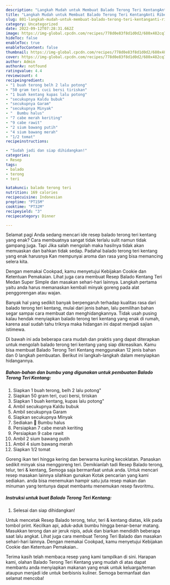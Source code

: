 ```yaml
---
description: "Langkah Mudah untuk Membuat Balado Terong Teri KentangAnti Ribet"
title: "Langkah Mudah untuk Membuat Balado Terong Teri KentangAnti Ribet"
slug: 801-langkah-mudah-untuk-membuat-balado-terong-teri-kentanganti-ribet
category: Uncategorized
date: 2022-09-12T07:28:31.662Z
image: https://img-global.cpcdn.com/recipes/778d0e83f8d1d0d2/680x482cq70/balado-terong-teri-kentang-foto-resep-utama.jpg
hideToc: false
enableToc: true
enableTocContent: false
thumbnail: https://img-global.cpcdn.com/recipes/778d0e83f8d1d0d2/680x482cq70/balado-terong-teri-kentang-foto-resep-utama.jpg
cover: https://img-global.cpcdn.com/recipes/778d0e83f8d1d0d2/680x482cq70/balado-terong-teri-kentang-foto-resep-utama.jpg
author: Admin
authorAv: notfound
ratingvalue: 4.4
reviewcount: 4
recipeingredient:
- "1 buah terong belh 2 lalu potong"
- "50 gram teri cuci bersi tiriskan"
- "1 buah kentang kupas lalu potong"
- "secukupnya Kaldu bubuk"
- "secukupnya Garam"
- "secukupnya Minyak"
- "  Bumbu halus"
- "7 cabe merah keriting"
- "9 cabe rawit"
- "2 sium bawang putih"
- "4 sium bawang merah"
- "1/2 tomat"
recipeinstructions:

- "Sudah jadi dan siap dihidangkan!"
categories:
- Resep
tags:
- balado
- terong
- teri

katakunci: balado terong teri 
nutrition: 169 calories
recipecuisine: Indonesian
preptime: "PT15M"
cooktime: "PT32M"
recipeyield: "3"
recipecategory: Dinner

---
```



Selamat pagi Anda sedang mencari ide resep balado terong teri kentang yang enak? Cara membuatnya sangat tidak terlalu sulit namun tidak gampang juga. Tapi Jika salah mengolah maka hasilnya tidak akan memuaskan dan bahkan tidak sedap. Padahal balado terong teri kentang yang enak harusnya Kan mempunyai aroma dan rasa yang bisa memancing selera kita.


Dengan memakai Cookpad, kamu menyetujui Kebijakan Cookie dan Ketentuan Pemakaian. Lihat juga cara membuat Resep Balado Kentang Teri Medan Super Simple dan masakan sehari-hari lainnya. Langkah pertama yaitu anda harus memanaskan kembali minyak goreng pada alat penggorengan atau wajan.

Banyak hal yang sedikit banyak berpengaruh terhadap kualitas rasa dari balado terong teri kentang, mulai dari jenis bahan, lalu pemilihan bahan segar sampai cara membuat dan menghidangkannya. Tidak usah pusing kalau hendak menyiapkan balado terong teri kentang yang enak di rumah, karena asal sudah tahu triknya maka hidangan ini dapat menjadi sajian istimewa.


Di bawah ini ada beberapa cara mudah dan praktis yang dapat diterapkan untuk mengolah balado terong teri kentang yang siap dikreasikan. Kamu bisa membuat Balado Terong Teri Kentang menggunakan 12 jenis bahan dan 0 langkah pembuatan. Berikut ini langkah-langkah dalam menyiapkan hidangannya.

<!--inarticleads1-->

##### Bahan-bahan dan bumbu yang digunakan untuk pembuatan Balado Terong Teri Kentang:

1. Siapkan 1 buah terong, belh 2 lalu potong&#34;
1. Siapkan 50 gram teri, cuci bersi, tiriskan
1. Siapkan 1 buah kentang, kupas lalu potong&#34;
1. Ambil secukupnya Kaldu bubuk
1. Ambil secukupnya Garam
1. Siapkan secukupnya Minyak
1. Sediakan  🌼 Bumbu halus
1. Persiapkan 7 cabe merah keriting
1. Persiapkan 9 cabe rawit
1. Ambil 2 sium bawang putih
1. Ambil 4 sium bawang merah
1. Siapkan 1/2 tomat


Goreng ikan teri hingga kering dan berwarna kuning kecoklatan. Panaskan sedikit minyak sisa menggoreng teri. Demikianlah tadi Resep Balado terong, telur, teri &amp; kentang, Semoga saja bermanfaat untuk anda. Untuk mencari resep masakan lainnya silahkan gunakan Kotak pencarian yang kami sediakan. anda bisa menemukan hampir satu juta resep makan dan minuman yang tentunya dapat membantu menemukan resep favoritmu. 

<!--inarticleads2-->

##### Instruksi untuk buat Balado Terong Teri Kentang:


1. Selesai dan siap dihidangkan!

Untuk mencetak Resep Balado terong, telur, teri &amp; kentang diatas, klik pada tombol print. Kecilkan api, aduk-aduk bumbu hingga benar-benar matang. Masukkan terong dan air jeruk nipis, aduk dan biarkan mendidih beberapa saat lalu angkat. Lihat juga cara membuat Terong Teri Balado dan masakan sehari-hari lainnya. Dengan memakai Cookpad, kamu menyetujui Kebijakan Cookie dan Ketentuan Pemakaian.. 

Terima kasih telah membaca resep yang kami tampilkan di sini. Harapan kami, olahan Balado Terong Teri Kentang yang mudah di atas dapat membantu anda menyiapkan makanan yang enak untuk keluarga/teman ataupun menjadi ide untuk berbisnis kuliner. Semoga bermanfaat dan selamat mencoba!
